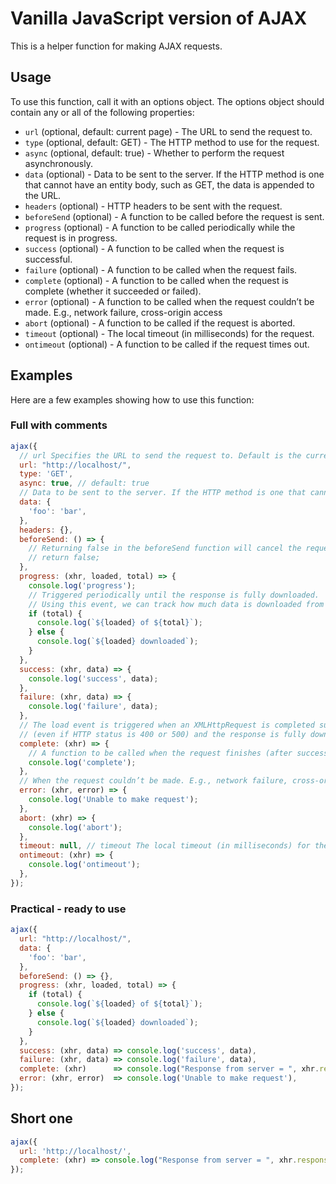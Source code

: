 # Vanilla JavaScript version of AJAX

This is a helper function for making AJAX requests.

## Usage
To use this function, call it with an options object. The options object should contain any or all of the following properties:

- `url` (optional, default: current page) - The URL to send the request to.
- `type` (optional, default: GET) - The HTTP method to use for the request.
- `async` (optional, default: true) - Whether to perform the request asynchronously.
- `data` (optional) - Data to be sent to the server. If the HTTP method is one that cannot have an entity body, such as GET, the data is appended to the URL.
- `headers` (optional) - HTTP headers to be sent with the request.
- `beforeSend` (optional) - A function to be called before the request is sent.
- `progress` (optional) - A function to be called periodically while the request is in progress.
- `success` (optional) - A function to be called when the request is successful.
- `failure` (optional) - A function to be called when the request fails.
- `complete` (optional) - A function to be called when the request is complete (whether it succeeded or failed).
- `error` (optional) - A function to be called when the request couldn’t be made. E.g., network failure, cross-origin access
- `abort` (optional) - A function to be called if the request is aborted.
- `timeout` (optional) - The local timeout (in milliseconds) for the request.
- `ontimeout` (optional) - A function to be called if the request times out.

## Examples
Here are a few examples showing how to use this function:

### Full with comments

```js
ajax({
  // url Specifies the URL to send the request to. Default is the current page
  url: "http://localhost/",
  type: 'GET',
  async: true, // default: true
  // Data to be sent to the server. If the HTTP method is one that cannot have an entity body, such as GET, the data is appended to the URL.
  data: {
    'foo': 'bar',
  },
  headers: {},
  beforeSend: () => {
    // Returning false in the beforeSend function will cancel the request.
    // return false;
  },
  progress: (xhr, loaded, total) => {
    console.log('progress');
    // Triggered periodically until the response is fully downloaded.
    // Using this event, we can track how much data is downloaded from the server.
    if (total) {
      console.log(`${loaded} of ${total}`);
    } else {
      console.log(`${loaded} downloaded`);
    }
  },
  success: (xhr, data) => {
    console.log('success', data);
  },
  failure: (xhr, data) => {
    console.log('failure', data);
  },
  // The load event is triggered when an XMLHttpRequest is completed successfully
  // (even if HTTP status is 400 or 500) and the response is fully downloaded.
  complete: (xhr) => {
    // A function to be called when the request finishes (after success and error/failure callbacks are executed).
    console.log('complete');
  },
  // When the request couldn’t be made. E.g., network failure, cross-origin access
  error: (xhr, error) => {
    console.log('Unable to make request');
  },
  abort: (xhr) => {
    console.log('abort');
  },
  timeout: null, // timeout	The local timeout (in milliseconds) for the request
  ontimeout: (xhr) => {
    console.log('ontimeout');
  },
});
```

### Practical - ready to use

```js
ajax({
  url: "http://localhost/",
  data: {
    'foo': 'bar',
  },
  beforeSend: () => {},
  progress: (xhr, loaded, total) => {
    if (total) {
      console.log(`${loaded} of ${total}`);
    } else {
      console.log(`${loaded} downloaded`);
    }
  },
  success: (xhr, data) => console.log('success', data),
  failure: (xhr, data) => console.log('failure', data),
  complete: (xhr)      => console.log("Response from server = ", xhr.responseText),
  error: (xhr, error)  => console.log('Unable to make request'),
});
```

## Short one

```js
ajax({
  url: 'http://localhost/',
  complete: (xhr) => console.log("Response from server = ", xhr.responseText),
});
```
